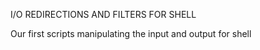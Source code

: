 I/O REDIRECTIONS AND FILTERS FOR SHELL

Our first scripts manipulating the input and output for shell